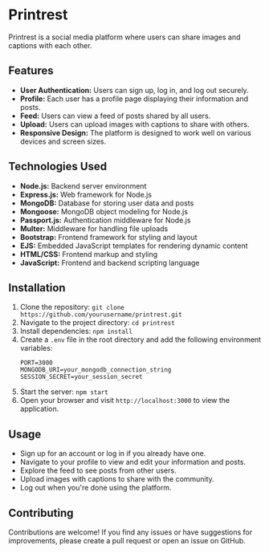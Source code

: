 # Printrest

Printrest is a social media platform where users can share images and captions with each other.

## Features

- **User Authentication:** Users can sign up, log in, and log out securely.
- **Profile:** Each user has a profile page displaying their information and posts.
- **Feed:** Users can view a feed of posts shared by all users.
- **Upload:** Users can upload images with captions to share with others.
- **Responsive Design:** The platform is designed to work well on various devices and screen sizes.

## Technologies Used

- **Node.js:** Backend server environment
- **Express.js:** Web framework for Node.js
- **MongoDB:** Database for storing user data and posts
- **Mongoose:** MongoDB object modeling for Node.js
- **Passport.js:** Authentication middleware for Node.js
- **Multer:** Middleware for handling file uploads
- **Bootstrap:** Frontend framework for styling and layout
- **EJS:** Embedded JavaScript templates for rendering dynamic content
- **HTML/CSS:** Frontend markup and styling
- **JavaScript:** Frontend and backend scripting language

## Installation

1. Clone the repository: `git clone https://github.com/yourusername/printrest.git`
2. Navigate to the project directory: `cd printrest`
3. Install dependencies: `npm install`
4. Create a `.env` file in the root directory and add the following environment variables:
    ```
    PORT=3000
    MONGODB_URI=your_mongodb_connection_string
    SESSION_SECRET=your_session_secret
    ```
5. Start the server: `npm start`
6. Open your browser and visit `http://localhost:3000` to view the application.

## Usage

- Sign up for an account or log in if you already have one.
- Navigate to your profile to view and edit your information and posts.
- Explore the feed to see posts from other users.
- Upload images with captions to share with the community.
- Log out when you're done using the platform.

## Contributing

Contributions are welcome! If you find any issues or have suggestions for improvements, please create a pull request or open an issue on GitHub.


